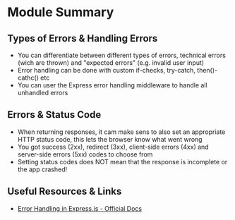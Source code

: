 # Module Summary

## Types of Errors & Handling Errors

- You can differentiate between different types of errors, technical errors (wich are thrown) and "expected errors" (e.g. invalid user input)
- Error handling can be done with custom if-checks, try-catch, then()-cathc() etc
- You can user the Express error handling middleware to handle all unhandled errors

## Errors & Status Code

- When returning responses, it cam make sens to also set an appropriate HTTP status code, this lets the browser know what went wrong
- You got success (2xx), redirect (3xx), client-side errors (4xx) and server-side errors (5xx) codes to choose from
- Setting status codes does NOT mean that the response is incomplete or the app crashed!

## Useful Resources & Links

- [Error Handling in Express.js - Official Docs](https://expressjs.com/en/guide/error-handling.html)
